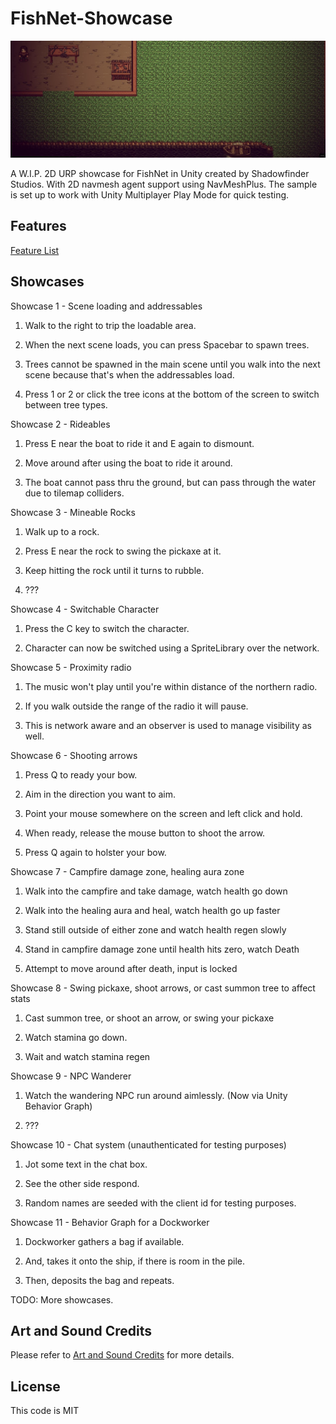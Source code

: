 # FishNet-Showcase

<img src="screenshot.jpg" width="1250px"><br>

A W.I.P. 2D URP showcase for FishNet in Unity created by Shadowfinder Studios. With 2D navmesh agent support using NavMeshPlus. The sample is set up to work with Unity Multiplayer Play Mode for quick testing.

## Features

[Feature List](Features.md)

## Showcases

Showcase 1 - Scene loading and addressables

1. Walk to the right to trip the loadable area.

2. When the next scene loads, you can press Spacebar to spawn trees.

3. Trees cannot be spawned in the main scene until you walk into the next scene because that's when the addressables load.

4. Press 1 or 2 or click the tree icons at the bottom of the screen to switch between tree types.

Showcase 2 - Rideables

1. Press E near the boat to ride it and E again to dismount.

2. Move around after using the boat to ride it around.

3. The boat cannot pass thru the ground, but can pass through the water due to tilemap colliders.

Showcase 3 - Mineable Rocks

1. Walk up to a rock.

2. Press E near the rock to swing the pickaxe at it.

3. Keep hitting the rock until it turns to rubble.

4. ???

Showcase 4 - Switchable Character

1. Press the C key to switch the character.

2. Character can now be switched using a SpriteLibrary over the network.

Showcase 5 - Proximity radio

1. The music won't play until you're within distance of the northern radio.

2. If you walk outside the range of the radio it will pause.

3. This is network aware and an observer is used to manage visibility as well.

Showcase 6 - Shooting arrows

1. Press Q to ready your bow.

2. Aim in the direction you want to aim.

3. Point your mouse somewhere on the screen and left click and hold.

4. When ready, release the mouse button to shoot the arrow.

5. Press Q again to holster your bow.

Showcase 7 - Campfire damage zone, healing aura zone

1. Walk into the campfire and take damage, watch health go down

2. Walk into the healing aura and heal, watch health go up faster

3. Stand still outside of either zone and watch health regen slowly

4. Stand in campfire damage zone until health hits zero, watch Death

5. Attempt to move around after death, input is locked

Showcase 8 - Swing pickaxe, shoot arrows, or cast summon tree to affect stats

1. Cast summon tree, or shoot an arrow, or swing your pickaxe

2. Watch stamina go down.

3. Wait and watch stamina regen

Showcase 9 - NPC Wanderer

1. Watch the wandering NPC run around aimlessly. (Now via Unity Behavior Graph)

2. ???

Showcase 10 - Chat system (unauthenticated for testing purposes)

1. Jot some text in the chat box.

2. See the other side respond.

3. Random names are seeded with the client id for testing purposes.

Showcase 11 - Behavior Graph for a Dockworker

1. Dockworker gathers a bag if available.

2. And, takes it onto the ship, if there is room in the pile.

3. Then, deposits the bag and repeats.


TODO: More showcases.


## Art and Sound Credits

Please refer to [Art and Sound Credits](CREDITS.md) for more details.

## License

This code is MIT
